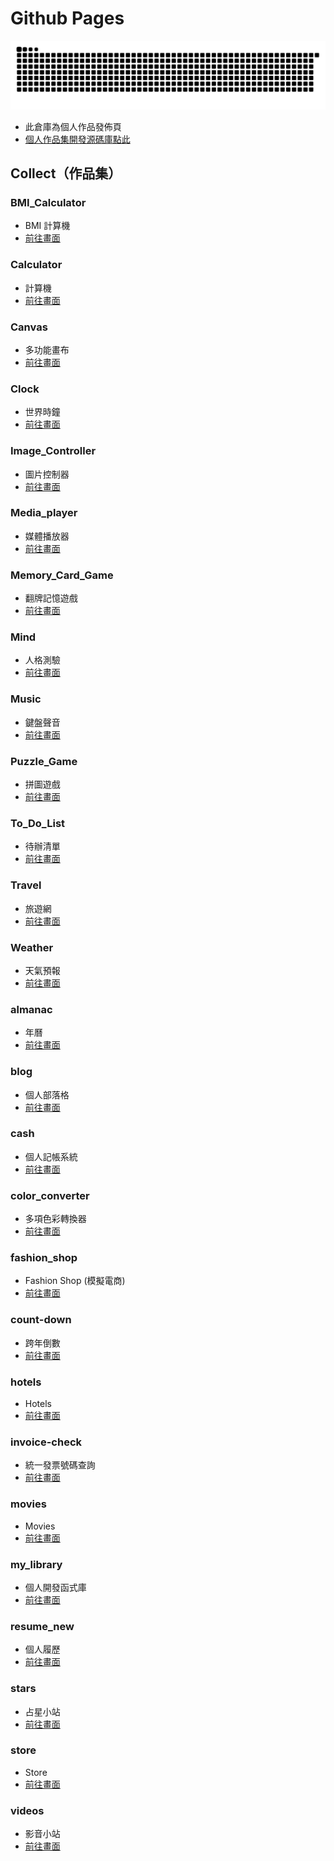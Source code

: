 # Github Pages
![](https://raw.githubusercontent.com/kheireddinebou/kheireddinebou/output/snake.svg)
- 此倉庫為個人作品發佈頁
- [個人作品集開發源碼庫點此](https://github.com/dreamct25/develop_rep)
## Collect（作品集）
### BMI_Calculator
 - BMI 計算機
 - [前往畫面](https://dreamct25.github.io/BMI_Calculator)
### Calculator
 - 計算機
 - [前往畫面](https://dreamct25.github.io/Calculator)
### Canvas
 - 多功能畫布
 - [前往畫面](https://dreamct25.github.io/Canvas)
### Clock
 - 世界時鐘
 - [前往畫面](https://dreamct25.github.io/Clock)
### Image_Controller
 - 圖片控制器
 - [前往畫面](https://dreamct25.github.io/Image_Controller)
### Media_player
 - 媒體播放器
 - [前往畫面](https://dreamct25.github.io/Media_player)
### Memory_Card_Game
 - 翻牌記憶遊戲
 - [前往畫面](https://dreamct25.github.io/Memory_Card_Game)
### Mind
 - 人格測驗
 - [前往畫面](https://dreamct25.github.io/Mind)
### Music
 - 鍵盤聲音
 - [前往畫面](https://dreamct25.github.io/Music)
### Puzzle_Game
 - 拼圖遊戲
 - [前往畫面](https://dreamct25.github.io/Puzzle_Game)
### To_Do_List
 - 待辦清單
 - [前往畫面](https://dreamct25.github.io/To_Do_List)
### Travel
 - 旅遊網
 - [前往畫面](https://dreamct25.github.io/Travel)
### Weather
 - 天氣預報
 - [前往畫面](https://dreamct25.github.io/Weather)
### almanac
 - 年曆
 - [前往畫面](https://dreamct25.github.io/almanac)
### blog
 - 個人部落格
 - [前往畫面](https://dreamct25.github.io/blog)
### cash
 - 個人記帳系統
 - [前往畫面](https://dreamct25.github.io/cash)
### color_converter
 - 多項色彩轉換器
 - [前往畫面](https://dreamct25.github.io/color_converter)
 ### fashion_shop
 - Fashion Shop (模擬電商)
 - [前往畫面](https://dreamct25.github.io/fashion_shop)
### count-down
 - 跨年倒數
 - [前往畫面](https://dreamct25.github.io/count-down)
### hotels
 - Hotels
 - [前往畫面](https://dreamct25.github.io/hotels)
### invoice-check
 - 統一發票號碼查詢
 - [前往畫面](https://dreamct25.github.io/invoice-check)
### movies
 - Movies
 - [前往畫面](https://dreamct25.github.io/movies)
### my_library
 - 個人開發函式庫
 - [前往畫面](https://dreamct25.github.io/my_library)
### resume_new
 - 個人履歷
 - [前往畫面](https://dreamct25.github.io/resume_new)
### stars
 - 占星小站
 - [前往畫面](https://dreamct25.github.io/stars)
### store
 - Store
 - [前往畫面](https://dreamct25.github.io/store)
### videos
 - 影音小站
 - [前往畫面](https://dreamct25.github.io/videos)